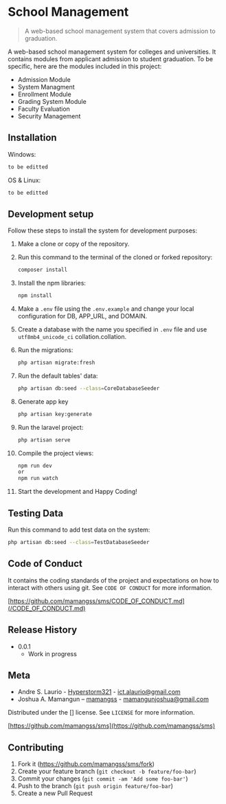 # School Management
> A web-based school management system that covers admission to graduation.

A web-based school management system for colleges and universities. It contains modules from applicant admission to student graduation. To be specific, here are the modules included in this project:

* Admission Module
* System Managment
* Enrollment Module
* Grading System Module
* Faculty Evaluation
* Security Management

## Installation

Windows:

```sh
to be editted
```

OS & Linux:

```sh
to be editted
```

## Development setup

Follow these steps to install the system for development purposes:

1. Make a clone or copy of the repository.

2. Run this command to the terminal of the cloned or forked repository:
	```sh
	composer install
	```

3. Install the npm libraries:
	```sh
	npm install
	```
	
4. Make a ``.env`` file using the ``.env.example`` and change your local configuration for DB, APP_URL, and DOMAIN.

5. Create a database with the name you specified in ``.env`` file and use ``utf8mb4_unicode_ci`` collation.collation.

6. Run the migrations:
	```sh
	php artisan migrate:fresh
	```
	
7. Run the default tables' data:
	```sh
	php artisan db:seed --class=CoreDatabaseSeeder
	```

8. Generate app key
	```sh
	php artisan key:generate
	```
		
9. Run the laravel project:
	```sh
	php artisan serve
	```

9. Compile the project views:
	```sh
	npm run dev
	or
	npm run watch
	```

10. Start the development and Happy Coding!

## Testing Data

Run this command to add test data on the system:
```sh
php artisan db:seed --class=TestDatabaseSeeder
```

## Code of Conduct

It contains the coding standards of the project and expectations on how to interact with others using git. See ``CODE OF CONDUCT`` for more information.

[https://github.com/mamangss/sms/CODE_OF_CONDUCT.md](/CODE_OF_CONDUCT.md) 

## Release History

* 0.0.1
	* Work in progress

## Meta

* Andre S. Laurio - [Hyperstorm321](https://github.com/Hyperstorm321) - ict.alaurio@gmail.com
* Joshua A. Mamangun – [mamangss](https://github.com/mamangss) - mamangunjoshua@gmail.com

Distributed under the [] license. See ``LICENSE`` for more information.

[https://github.com/mamangss/sms](https://github.com/mamangss/sms)

## Contributing

1. Fork it (<https://github.com/mamangss/sms/fork>)
2. Create your feature branch (`git checkout -b feature/foo-bar`)
3. Commit your changes (`git commit -am 'Add some foo-bar'`)
4. Push to the branch (`git push origin feature/foo-bar`)
5. Create a new Pull Request
